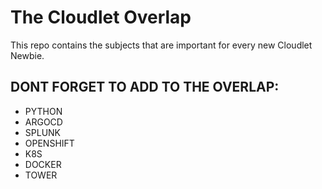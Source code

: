 # The Cloudlet Overlap

This repo contains the subjects that are important for every new Cloudlet Newbie.

## DONT FORGET TO ADD TO THE OVERLAP:
- PYTHON
- ARGOCD
- SPLUNK
- OPENSHIFT
- K8S
- DOCKER
- TOWER
